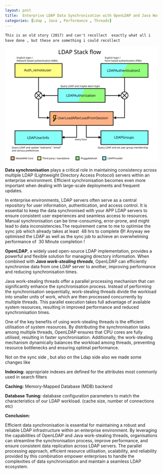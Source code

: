 ```yaml
---
layout: post
title:  Enterprise LDAP Data Synchronisation with OpenLDAP and Java Work-Stealing Threads , the 48 hours Job to 30 Minute Thing ! 
categories: [Ldap , Java , Performance , Threads]
---
```

`This is an old story (2017) and can't recollect  exactly what all i have done , but these are something i could recollect` 

![](/images/LDAPStack.svg)

**Data synchronisation** plays a critical role in maintaining consistency across multiple LDAP (Lightweight Directory Access Protocol) servers within an enterprise environment. Efficient synchronisation becomes even more important when dealing with large-scale deployments and frequent updates. 

In enterprise environments, LDAP servers often serve as a central repository for user information, authentication, and access control. It is essential to keep the data synchronised with your APP LDAP servers to ensure consistent user experiences and seamless access to resources. Manual synchronisation can be time-consuming, error-prone, and might lead to data inconsistencies.The requirement came to me to optimise the sync job which already takes at least  48 hrs to complete @! Anyway we optimised the LDAP as well as the sync job to achieve an overwhelming performance of  30 Minute completion !

**OpenLDAP**, a widely used open-source LDAP implementation, provides a powerful and flexible solution for managing directory information. When combined with **J**_**ava work-stealing threads**_, OpenLDAP can efficiently synchronise data from one LDAP server to another, improving performance and reducing synchronisation times.

Java work-stealing threads offer a parallel processing mechanism that can significantly enhance the synchronisation process. Instead of performing the synchronisation sequentially, work-stealing threads divide the workload into smaller units of work, which are then processed concurrently by multiple threads. This parallel execution takes full advantage of available system resources, resulting in improved performance and reduced synchronisation times.

One of the key benefits of using work-stealing threads is the efficient utilisation of system resources. By distributing the synchronisation tasks among multiple threads, OpenLDAP ensures that CPU cores are fully utilised, resulting in faster synchronisation. Additionally, the work-stealing mechanism dynamically balances the workload among threads, preventing resource bottlenecks and ensuring optimal performance.

Not on the sync side , but also on the Ldap side also we made some changes like 

**Indexing:** appropriate indexes are defined for the attributes most commonly used in search filters

**Caching:** Memory-Mapped Database (MDB) backend

**Database Tuning:** database configuration parameters to match the characteristics of our LDAP workload. (cache size, number of connections etc)

**Conclusion:**

Efficient data synchronisation is essential for maintaining a robust and reliable LDAP infrastructure within an enterprise environment. By leveraging the capabilities of OpenLDAP and Java work-stealing threads, organisations can streamline the synchronisation process, improve performance, and ensure consistent data replication across LDAP servers. The parallel processing approach, efficient resource utilisation, scalability, and reliability provided by this combination empower enterprises to handle the complexities of data synchronisation and maintain a seamless LDAP ecosystem.
